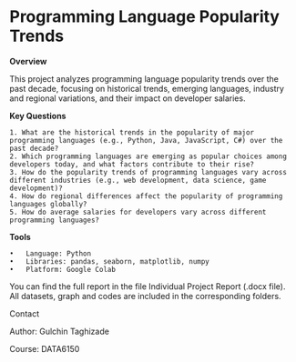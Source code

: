 # Programming Language Popularity Trends 


**Overview**

This project analyzes programming language popularity trends over the past decade, focusing on historical trends, emerging languages, industry and regional variations, and their impact on developer salaries.

**Key Questions**

 	1. What are the historical trends in the popularity of major programming languages (e.g., Python, Java, JavaScript, C#) over the past decade?
	2. Which programming languages are emerging as popular choices among developers today, and what factors contribute to their rise?
 	3. How do the popularity trends of programming languages vary across different industries (e.g., web development, data science, game development)?
 	4. How do regional differences affect the popularity of programming languages globally?
	5. How do average salaries for developers vary across different programming languages?

**Tools**

	•	Language: Python
	•	Libraries: pandas, seaborn, matplotlib, numpy
	•	Platform: Google Colab

You can find the full report in the file Individual Project Report (.docx file). All datasets, graph and codes are included in the corresponding folders.


Contact

Author: Gulchin Taghizade

Course: DATA6150

